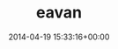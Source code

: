 ---
title:		"eavan"
type:		"upload"
description:		"TBC"
date:		"2014-04-19 15:33:16+00:00"
album:		"people"
filename:		"eavan.md"
series:		""
cl_public_id:		"people/eavan"
cl_version:		1497005404
format:		"tiff"
bytes:		1938192
width:		810
height:		1440
exposure_mode:		"Auto"
program:		"Aperture-priority AE"
aperture:		"1.4"
focal_length:		"50.0 mm"
iso:		"100"
shutter_speed:		"1/800"
metering:		"Multi-segment"
flash:		"Off, Did not fire"
white_balance:		"As Shot"
colour_temp:		"4850"
has_crop:		"false"
orientation:		"Horizontal (normal)"
camera_model:		"NIKON D800"
lens_info:		"0mm f/0"
artist:		"No artist info"
x_resolution:		"300"
y_resolution:		"300"
---